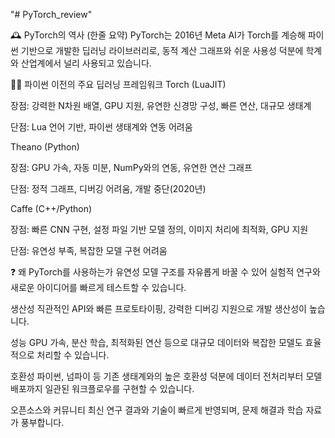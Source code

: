 "# PyTorch_review"  

🕰️ PyTorch의 역사 (한줄 요약)
PyTorch는 2016년 Meta AI가 Torch를 계승해 파이썬 기반으로 개발한 딥러닝 라이브러리로, 동적 계산 그래프와 쉬운 사용성 덕분에 학계와 산업계에서 널리 사용되고 있습니다.


🧑‍💻 파이썬 이전의 주요 딥러닝 프레임워크
Torch (LuaJIT)

장점: 강력한 N차원 배열, GPU 지원, 유연한 신경망 구성, 빠른 연산, 대규모 생태계

단점: Lua 언어 기반, 파이썬 생태계와 연동 어려움

Theano (Python)

장점: GPU 가속, 자동 미분, NumPy와의 연동, 유연한 연산 그래프

단점: 정적 그래프, 디버깅 어려움, 개발 중단(2020년)

Caffe (C++/Python)

장점: 빠른 CNN 구현, 설정 파일 기반 모델 정의, 이미지 처리에 최적화, GPU 지원

단점: 유연성 부족, 복잡한 모델 구현 어려움



❓ 왜 PyTorch를 사용하는가
유연성
모델 구조를 자유롭게 바꿀 수 있어 실험적 연구와 새로운 아이디어를 빠르게 테스트할 수 있습니다.

생산성
직관적인 API와 빠른 프로토타이핑, 강력한 디버깅 지원으로 개발 생산성이 높습니다.

성능
GPU 가속, 분산 학습, 최적화된 연산 등으로 대규모 데이터와 복잡한 모델도 효율적으로 처리할 수 있습니다.

호환성
파이썬, 넘파이 등 기존 생태계와의 높은 호환성 덕분에 데이터 전처리부터 모델 배포까지 일관된 워크플로우를 구현할 수 있습니다.

오픈소스와 커뮤니티
최신 연구 결과와 기술이 빠르게 반영되며, 문제 해결과 학습 자료가 풍부합니다.